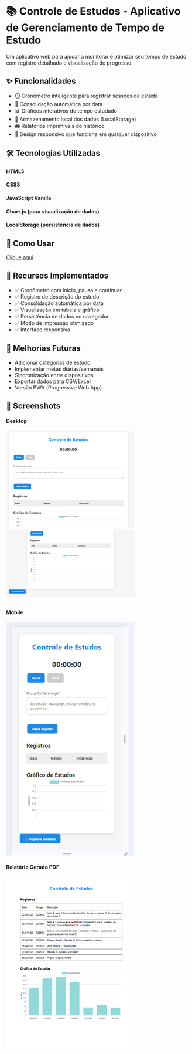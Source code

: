 <h1>📚 Controle de Estudos - Aplicativo de Gerenciamento de Tempo de Estudo</h1>

<p>Um aplicativo web para ajudar a monitorar e otimizar seu tempo de estudo com registro detalhado e visualização de progresso.</p>

<h2>✨ Funcionalidades</h2>
  <ul>
    <li>⏱️ Cronômetro inteligente para registrar sessões de estudo</li>
    <li>📅 Consolidação automática por data</li>
    <li>📊 Gráficos interativos do tempo estudado</li>
    <li>💾 Armazenamento local dos dados (LocalStorage)</li>
    <li>🖨️ Relatórios imprimíveis do histórico</li>
    <li>📱 Design responsivo que funciona em qualquer dispositivo</li>
  </ul>

<h2>🛠️ Tecnologias Utilizadas</h2>
<h4>HTML5</h4>
<h4>CSS3</h4>
<h4>JavaScript Vanilla</h4>
<h4>Chart.js (para visualização de dados)</h4>
<h4>LocalStorage (persistência de dados)</h4>

<h2>🚀 Como Usar</h2>
<a href="https://evandrojmoreira.github.io/Controle-de-Estudos/">Clique aqui</a>

<h2>📌 Recursos Implementados</h2>
  <ul>
    <li>✅ Cronômetro com início, pausa e continuar</li>
    <li>✅ Registro de descrição do estudo</li>
    <li>✅ Consolidação automática por data</li>
    <li>✅ Visualização em tabela e gráfico</li>
    <li>✅ Persistência de dados no navegador</li>
    <li>✅ Modo de impressão otimizado</li>
    <li>✅ Interface responsiva</li>
  </ul>

  <h2>🔮 Melhorias Futuras</h2>
    <ul>
      <li>Adicionar categorias de estudo</li>
      <li>Implementar metas diárias/semanais</li>
      <li>Sincronização entre dispositivos</li>
      <li>Exportar dados para CSV/Excel</li>
      <li>Versão PWA (Progressive Web App)</li>
    </ul>

  <h2>📸 Screenshots</h2>
  <h4>Desktop</h4>
  <img src="https://github.com/EvandroJMoreira/Controle-de-Estudos/blob/main/assets/img/desktop01.png" width=350px>
  <img src="https://github.com/EvandroJMoreira/Controle-de-Estudos/blob/main/assets/img/desktop02.png" width=350px>

  <h4>Mobile</h4>
  <img src="https://github.com/EvandroJMoreira/Controle-de-Estudos/blob/main/assets/img/mobile.png" width=350px>

  <h4>Relatório Gerado PDF</h4>
  <img src="https://github.com/EvandroJMoreira/Controle-de-Estudos/blob/main/assets/img/relatorioPdf.png" width=350px>
